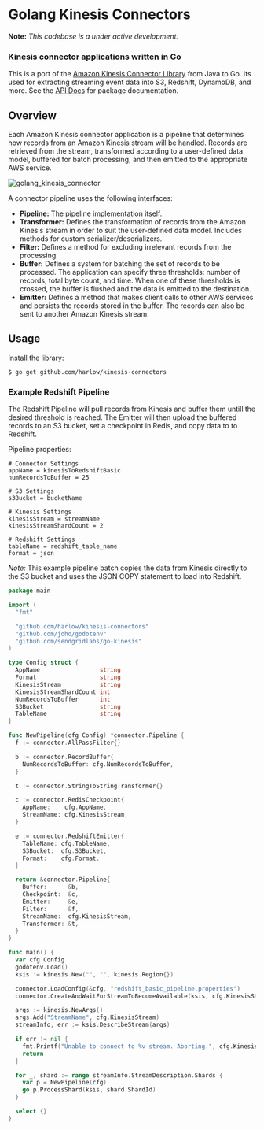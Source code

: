 # Golang Kinesis Connectors

__Note:__ _This codebase is a under active development._

### Kinesis connector applications written in Go

This is a port of the [Amazon Kinesis Connector Library][1] from Java to Go. Its used for extracting streaming event data
into S3, Redshift, DynamoDB, and more. See the [API Docs][2] for package documentation.

## Overview

Each Amazon Kinesis connector application is a pipeline that determines how records from an Amazon Kinesis stream will be handled. Records are retrieved from the stream, transformed according to a user-defined data model, buffered for batch processing, and then emitted to the appropriate AWS service.

![golang_kinesis_connector](https://cloud.githubusercontent.com/assets/739782/4262283/2ee2550e-3b97-11e4-8cd1-21a5d7ee0964.png)

A connector pipeline uses the following interfaces:

* __Pipeline:__ The pipeline implementation itself.
* __Transformer:__ Defines the transformation of records from the Amazon Kinesis stream in order to suit the user-defined data model. Includes methods for custom serializer/deserializers.
* __Filter:__ Defines a method for excluding irrelevant records from the processing.
* __Buffer:__ Defines a system for batching the set of records to be processed. The application can specify three thresholds: number of records, total byte count, and time. When one of these thresholds is crossed, the buffer is flushed and the data is emitted to the destination.
* __Emitter:__ Defines a method that makes client calls to other AWS services and persists the records stored in the buffer. The records can also be sent to another Amazon Kinesis stream.

## Usage

Install the library:

    $ go get github.com/harlow/kinesis-connectors

### Example Redshift Pipeline

The Redshift Pipeline will pull records from Kinesis and buffer them untill the desired threshold is reached. The Emitter will then upload the buffered records to an S3 bucket, set a checkpoint in Redis, and copy data to to Redshift.

Pipeline properties:

```
# Connector Settings
appName = kinesisToRedshiftBasic
numRecordsToBuffer = 25

# S3 Settings
s3Bucket = bucketName

# Kinesis Settings
kinesisStream = streamName
kinesisStreamShardCount = 2

# Redshift Settings
tableName = redshift_table_name
format = json
```

_Note:_ This example pipeline batch copies the data from Kinesis directly to the S3 bucket and uses the JSON COPY statement to load into Redshift.

```go
package main

import (
  "fmt"

  "github.com/harlow/kinesis-connectors"
  "github.com/joho/godotenv"
  "github.com/sendgridlabs/go-kinesis"
)

type Config struct {
  AppName                 string
  Format                  string
  KinesisStream           string
  KinesisStreamShardCount int
  NumRecordsToBuffer      int
  S3Bucket                string
  TableName               string
}

func NewPipeline(cfg Config) *connector.Pipeline {
  f := connector.AllPassFilter{}

  b := connector.RecordBuffer{
    NumRecordsToBuffer: cfg.NumRecordsToBuffer,
  }

  t := connector.StringToStringTransformer{}

  c := connector.RedisCheckpoint{
    AppName:    cfg.AppName,
    StreamName: cfg.KinesisStream,
  }

  e := connector.RedshiftEmitter{
    TableName: cfg.TableName,
    S3Bucket:  cfg.S3Bucket,
    Format:    cfg.Format,
  }

  return &connector.Pipeline{
    Buffer:      &b,
    Checkpoint:  &c,
    Emitter:     &e,
    Filter:      &f,
    StreamName:  cfg.KinesisStream,
    Transformer: &t,
  }
}

func main() {
  var cfg Config
  godotenv.Load()
  ksis := kinesis.New("", "", kinesis.Region{})

  connector.LoadConfig(&cfg, "redshift_basic_pipeline.properties")
  connector.CreateAndWaitForStreamToBecomeAvailable(ksis, cfg.KinesisStream, cfg.KinesisStreamShardCount)

  args := kinesis.NewArgs()
  args.Add("StreamName", cfg.KinesisStream)
  streamInfo, err := ksis.DescribeStream(args)

  if err != nil {
    fmt.Printf("Unable to connect to %v stream. Aborting.", cfg.KinesisStream)
    return
  }

  for _, shard := range streamInfo.StreamDescription.Shards {
    var p = NewPipeline(cfg)
    go p.ProcessShard(ksis, shard.ShardId)
  }

  select {}
}
```

[1]: https://github.com/awslabs/amazon-kinesis-connectors
[2]: http://godoc.org/github.com/harlow/kinesis-connectors
